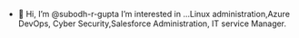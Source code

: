 - 👋 Hi, I’m @subodh-r-gupta
I’m interested in ...Linux administration,Azure DevOps, Cyber Security,Salesforce Administration, IT service Manager.

<!---
subodh-r-gupta/subodh-r-gupta is a ✨ special ✨ repository because its `README.md` (this file) appears on your GitHub profile.
You can click the Preview link to take a look at your changes.
--->
